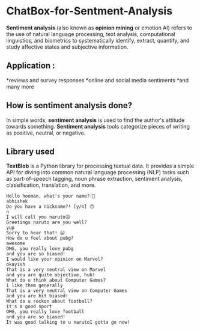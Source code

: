 # ChatBox-for-Sentment-Analysis
**Sentiment analysis**  (also known as **opinion mining** or emotion AI) refers to the use of natural language processing, text analysis, computational linguistics, and biometrics to systematically identify, extract, quantify, and study affective states and subjective information. 
## Application : 
   *reviews and survey responses
   *online and social media sentiments
   *and many more
   
## How is sentiment analysis done?
In simple words, **sentiment analysis** is used to find the author's attitude towards something. 
**Sentiment analysis** tools categorize pieces of writing as positive, neutral, or negative.

## Library used
**TextBlob** is a Python library for processing textual data. 
It provides a simple API for diving into common natural language processing (NLP) tasks such as part-of-speech tagging, 
noun phrase extraction, sentiment analysis, classification, translation, and more.


```
Hello hooman, what's your name?!🤔
abhishek
Do you have a nickname?! [y/n] 🙃
n
I will call you naruto😜
Greetings naruto are you well?
yup
Sorry to hear that! 😔
How do u feel about pubg?
awesome
OMG, you really love pubg
and you are so biased!
I would like your opinion on Marvel?
okayish
That is a very neutral view on Marvel
and you are quite objective, huh!
What do u think about Computer Games?
i like them generally
That is a very neutral view on Computer Games
and you are bit biased!
What do u reckon about football?
it's a good sport
OMG, you really love football
and you are so biased!
It was good talking to u narutoI gotta go now!
```
